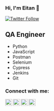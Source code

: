 ### Hi, I'm Eitan 👋

[![Twitter Follow](https://img.shields.io/twitter/follow/epeles?color=1DA1F2&logo=twitter&style=for-the-badge)](https://twitter.com/intent/follow?original_referer=https%3A%2F%2Fgithub.com%2Fepeles&screen_name=epeles)

## QA Engineer

- Python
- JavaScript
- Postman
- Selenium
- Cypress
- Jenkins
- Git

### Connect with me:

[<img align="left" alt="epeles | Twitter" width="22px" src="https://cdn.jsdelivr.net/npm/simple-icons@v3/icons/twitter.svg" />][twitter]
[<img align="left" alt="epeles | LinkedIn" width="22px" src="https://cdn.jsdelivr.net/npm/simple-icons@v3/icons/linkedin.svg" />][linkedin]
[<img align="left" alt="epeles | Instagram" width="22px" src="https://cdn.jsdelivr.net/npm/simple-icons@v3/icons/instagram.svg" />][instagram]
[<img align="left" alt="epeles | Instagram" width="22px" src="https://cdn.jsdelivr.net/npm/simple-icons@v3/icons/sitepoint.svg" />][website]

[twitter]: https://twitter.com/epeles
[instagram]: https://instagram.com/epeles
[linkedin]: https://linkedin.com/in/epeles
[website]: https://epeles.github.io/resume
